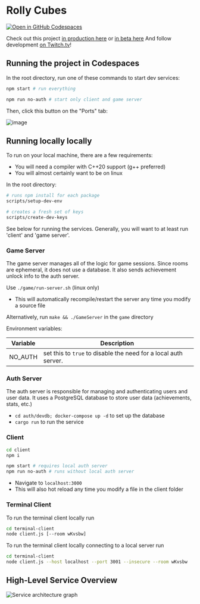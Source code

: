 # Rolly Cubes
[![Open in GitHub Codespaces](https://github.com/codespaces/badge.svg)](https://github.com/codespaces/new?hide_repo_select=true&ref=main&repo=208182009&machine=basicLinux32gb&devcontainer_path=.devcontainer%2Fdevcontainer.json&location=WestUs2)

Check out this project [in production here](https://rollycubes.com/) or [in beta here](https://beta.rollycubes.com/)
And follow development [on Twitch.tv](https://twitch.tv/badcop_)!

## Running the project in Codespaces

In the root directory, run one of these commands to start dev services:
```bash
npm start # run everything

npm run no-auth # start only client and game server
```

Then, click this button on the "Ports" tab:

![image](https://user-images.githubusercontent.com/4583705/235190987-5bde6b1a-f98c-40b9-a57d-d3b6841a0143.png)


## Running locally locally

To run on your local machine, there are a few requirements:
* You will need a compiler with C++20 support (g++ preferred)
* You will almost certainly want to be on linux

In the root directory:

```bash
# runs npm install for each package
scripts/setup-dev-env

# creates a fresh set of keys
scripts/create-dev-keys
```

See below for running the services. Generally, you will want to at least run 'client' and 'game server'.

### Game Server
The game server manages all of the logic for game sessions. Since rooms are ephemeral, it does not use a database. It also sends achievement unlock info to the auth server.

Use `./game/run-server.sh` (linux only)
  - This will automatically recompile/restart the server any time you modify a source file

Alternatively, run `make && ./GameServer` in the `game` directory

Environment variables:

| Variable | Description                                                     |
| -------- | --------------------------------------------------------------- |
| NO\_AUTH  | set this to `true` to disable the need for a local auth server. |

### Auth Server
The auth server is responsible for managing and authenticating users and user data. It uses a PostgreSQL database to store user data (achievements, stats, etc.)

- `cd auth/devdb; docker-compose up -d` to set up the database
- `cargo run` to run the service

### Client

```bash
cd client
npm i

npm start # requires local auth server
npm run no-auth # runs without local auth server
```
  - Navigate to `localhost:3000`
  - This will also hot reload any time you modify a file in the client folder

### Terminal Client
To run the terminal client locally run
```bash
cd terminal-client
node client.js [--room wKvsbw]
```

To run the terminal client locally connecting to a local server run
```bash
cd terminal-client
node client.js --host localhost --port 3001 --insecure --room wKvsbw
```


## High-Level Service Overview
![Service architecture graph](/system-graph.png?raw=true "Service architecture graph")
